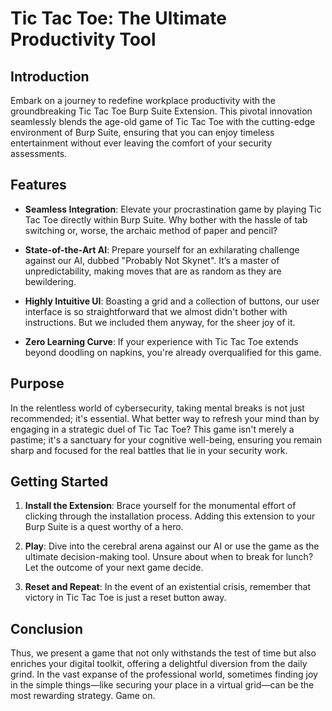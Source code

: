 # Tic Tac Toe: The Ultimate Productivity Tool

## Introduction

Embark on a journey to redefine workplace productivity with the groundbreaking Tic Tac Toe Burp Suite Extension. This pivotal innovation seamlessly blends the age-old game of Tic Tac Toe with the cutting-edge environment of Burp Suite, ensuring that you can enjoy timeless entertainment without ever leaving the comfort of your security assessments.

## Features

- **Seamless Integration**: Elevate your procrastination game by playing Tic Tac Toe directly within Burp Suite. Why bother with the hassle of tab switching or, worse, the archaic method of paper and pencil?

- **State-of-the-Art AI**: Prepare yourself for an exhilarating challenge against our AI, dubbed "Probably Not Skynet". It’s a master of unpredictability, making moves that are as random as they are bewildering.

- **Highly Intuitive UI**: Boasting a grid and a collection of buttons, our user interface is so straightforward that we almost didn't bother with instructions. But we included them anyway, for the sheer joy of it.

- **Zero Learning Curve**: If your experience with Tic Tac Toe extends beyond doodling on napkins, you're already overqualified for this game.

## Purpose

In the relentless world of cybersecurity, taking mental breaks is not just recommended; it's essential. What better way to refresh your mind than by engaging in a strategic duel of Tic Tac Toe? This game isn't merely a pastime; it's a sanctuary for your cognitive well-being, ensuring you remain sharp and focused for the real battles that lie in your security work.

## Getting Started

1. **Install the Extension**: Brace yourself for the monumental effort of clicking through the installation process. Adding this extension to your Burp Suite is a quest worthy of a hero.

2. **Play**: Dive into the cerebral arena against our AI or use the game as the ultimate decision-making tool. Unsure about when to break for lunch? Let the outcome of your next game decide.

3. **Reset and Repeat**: In the event of an existential crisis, remember that victory in Tic Tac Toe is just a reset button away.

## Conclusion

Thus, we present a game that not only withstands the test of time but also enriches your digital toolkit, offering a delightful diversion from the daily grind. In the vast expanse of the professional world, sometimes finding joy in the simple things—like securing your place in a virtual grid—can be the most rewarding strategy. Game on.
